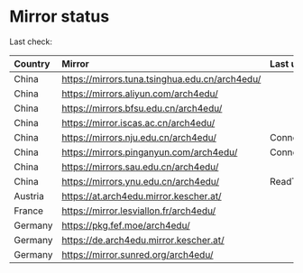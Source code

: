 <script src="./time.js"></script>
# Mirror status
Last check: <script type="text/javascript">localize(1679455135.923633);</script>

|Country|Mirror|Last update|
|:------|:-----|:----------|
|China|https://mirrors.tuna.tsinghua.edu.cn/arch4edu/|<script type="text/javascript">localize(1679424340);</script>|
|China|https://mirrors.aliyun.com/arch4edu/|<script type="text/javascript">localize(1679380416);</script>|
|China|https://mirrors.bfsu.edu.cn/arch4edu/|<script type="text/javascript">localize(1679424340);</script>|
|China|https://mirror.iscas.ac.cn/arch4edu/|<script type="text/javascript">localize(1679424340);</script>|
|China|https://mirrors.nju.edu.cn/arch4edu/|ConnectTimeout|
|China|https://mirrors.pinganyun.com/arch4edu/|ConnectionError|
|China|https://mirrors.sau.edu.cn/arch4edu/|<script type="text/javascript">localize(1673850842);</script>|
|China|https://mirrors.ynu.edu.cn/arch4edu/|ReadTimeout|
|Austria|https://at.arch4edu.mirror.kescher.at/|<script type="text/javascript">localize(1679424340);</script>|
|France|https://mirror.lesviallon.fr/arch4edu/|<script type="text/javascript">localize(1679424340);</script>|
|Germany|https://pkg.fef.moe/arch4edu/|<script type="text/javascript">localize(1679424340);</script>|
|Germany|https://de.arch4edu.mirror.kescher.at/|<script type="text/javascript">localize(1679424340);</script>|
|Germany|https://mirror.sunred.org/arch4edu/|<script type="text/javascript">localize(1679424340);</script>|

<script src="./tablefilter/tablefilter.js"></script>
<script src="./table.js"></script>